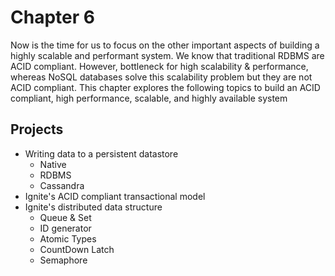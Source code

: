 Chapter 6
=========================
Now is the time for us to focus on the other important aspects of building a highly scalable and  performant system.  We know that traditional RDBMS are ACID compliant. However,  bottleneck for high scalability & performance, whereas NoSQL databases solve this scalability problem but they are not ACID compliant. This chapter explores the following topics to build an ACID compliant, high performance, scalable, and highly available system
## Projects
 * Writing data to a  persistent datastore 
     * Native
	 * RDBMS
	 * Cassandra
 * Ignite's ACID compliant transactional model
 * Ignite's distributed data structure 
    * Queue & Set
	* ID generator
	* Atomic Types
	* CountDown Latch
	* Semaphore